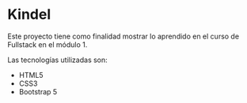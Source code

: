 # Kindel

Este proyecto tiene como finalidad mostrar lo aprendido en el curso de Fullstack en el módulo 1.

Las tecnologías utilizadas son:

- HTML5
- CSS3
- Bootstrap 5
